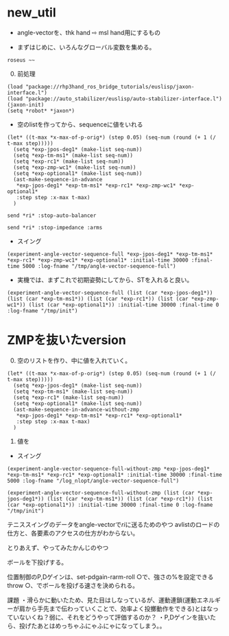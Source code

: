 # new_util

* angle-vectorを、thk hand ⇨ msl hand用にするもの


* まずはじめに、いろんなグローバル変数を集める。
```
roseus ~~
```

0. 前処理
```
(load "package://rhp3hand_ros_bridge_tutorials/euslisp/jaxon-interface.l")
(load "package://auto_stabilizer/euslisp/auto-stabilizer-interface.l")
(jaxon-init)
(setq *robot* *jaxon*)
```

* 空のlistを作ってから、sequenceに値をいれる
```
(let* ((t-max *x-max-of-p-orig*) (step 0.05) (seq-num (round (+ 1 (/ t-max step)))))
  (setq *exp-jpos-deg1* (make-list seq-num))
  (setq *exp-tm-ms1* (make-list seq-num))
  (setq *exp-rc1* (make-list seq-num)) 
  (setq *exp-zmp-wc1* (make-list seq-num))
  (setq *exp-optional1* (make-list seq-num))
  (ast-make-sequence-in-advance
   *exp-jpos-deg1* *exp-tm-ms1* *exp-rc1* *exp-zmp-wc1* *exp-optional1*
   :step step :x-max t-max)
  )
```

```
send *ri* :stop-auto-balancer
```

```
send *ri* :stop-impedance :arms

```
* スイング
```
(experiment-angle-vector-sequence-full *exp-jpos-deg1* *exp-tm-ms1* *exp-rc1* *exp-zmp-wc1* *exp-optional1* :initial-time 30000 :final-time 5000 :log-fname "/tmp/angle-vector-sequence-full") 
```

* 実機では、まずこれで初期姿勢にしてから、STを入れると良い。
```
(experiment-angle-vector-sequence-full (list (car *exp-jpos-deg1*)) (list (car *exp-tm-ms1*)) (list (car *exp-rc1*)) (list (car *exp-zmp-wc1*)) (list (car *exp-optional1*)) :initial-time 30000 :final-time 0 :log-fname "/tmp/init")
```


# ZMPを抜いたversion
0. 空のリストを作り、中に値を入れていく。
```
(let* ((t-max *x-max-of-p-orig*) (step 0.05) (seq-num (round (+ 1 (/ t-max step)))))
  (setq *exp-jpos-deg1* (make-list seq-num))
  (setq *exp-tm-ms1* (make-list seq-num))
  (setq *exp-rc1* (make-list seq-num)) 
  (setq *exp-optional1* (make-list seq-num))
  (ast-make-sequence-in-advance-without-zmp
   *exp-jpos-deg1* *exp-tm-ms1* *exp-rc1* *exp-optional1*
   :step step :x-max t-max)
  )
```
1. 値を

* スイング

```
(experiment-angle-vector-sequence-full-without-zmp *exp-jpos-deg1* *exp-tm-ms1* *exp-rc1* *exp-optional1* :initial-time 30000 :final-time 5000 :log-fname "/log_nlopt/angle-vector-sequence-full") 
```

```
(experiment-angle-vector-sequence-full-without-zmp (list (car *exp-jpos-deg1*)) (list (car *exp-tm-ms1*)) (list (car *exp-rc1*)) (list (car *exp-optional1*)) :initial-time 30000 :final-time 0 :log-fname "/tmp/init")
```

テニススイングのデータをangle-vectorで*ri*に送るためのやつ
avlistのロードの仕方と、各要素のアクセスの仕方がわからない。

とりあえず、やってみたかんじのやつ

ボールを下投げする。

位置制御のP,Dゲインは、set-pdgain-rarm-roll ○で、強さの%を設定できる
throw ○、でボールを投げる速さを決められる。

課題
・滑らかに動いたため、見た目はしなっているが、運動連鎖(運動エネルギーが肩から手先まで伝わっていくことで、効率よく投擲動作をできる)とはなっていないくね？弱に、それをどうやって評価するのか？
・P,Dゲインを抜いたら、投げたあとはめっちゃふにゃふにゃになってしまう。。




